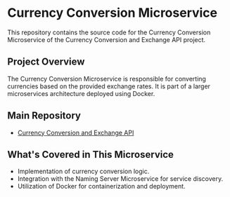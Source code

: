 # Currency Conversion Microservice

This repository contains the source code for the Currency Conversion Microservice of the Currency Conversion and Exchange API project. 

## Project Overview

The Currency Conversion Microservice is responsible for converting currencies based on the provided exchange rates. It is part of a larger microservices architecture deployed using Docker. 

## Main Repository

- [Currency Conversion and Exchange API](https://github.com/MalingaBandara/Currency-Conversion-Exchange-Microservices)

## What's Covered in This Microservice

- Implementation of currency conversion logic.
- Integration with the Naming Server Microservice for service discovery.
- Utilization of Docker for containerization and deployment.
